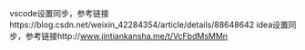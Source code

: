 vscode设置同步，参考链接https://blog.csdn.net/weixin_42284354/article/details/88648642
idea设置同步，参考链接http://www.jintiankansha.me/t/VcFbdMsMMn
